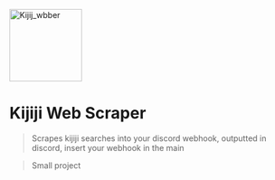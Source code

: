 
<a href="http://fvcproductions.com"><img src="https://kijijiforbusiness.ca/wp-content/uploads/2018/09/Kijiji_logo_PURPLE_RGB_EN.png" title="kijiji_web" alt="Kijij_wbber" width="128" height="128"></a>


# Kijiji Web Scraper

> Scrapes kijiji searches into your discord webhook, outputted in discord, insert your webhook in the main 

> Small project

